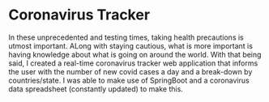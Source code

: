 # Coronavirus Tracker

In these unprecedented and testing times, taking health precautions is utmost important. ALong with staying cautious, what is more important is having knowledge about what is going on around the world. With that being said, I created a real-time coronavirus tracker web application that informs the user with the number of new covid cases a day and a break-down by countries/state. I was able to make use of SpringBoot and a coronavirus data spreadsheet (constantly updated) to make this.
